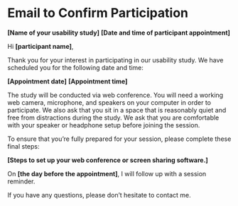 # Email to Confirm Participation

__[Name of your usability study]__
__[Date and time of participant appointment]__

Hi __[participant name]__,

Thank you for your interest in participating in our usability study.  We have scheduled you for the following date and
time:

__[Appointment date]__
__[Appointment time]__

The study will be conducted via web conference.  You will need a working web camera, microphone, and speakers on your
computer in order to participate.  We also ask that you sit in a space that is reasonably quiet and free from
distractions during the study.  We ask that you are comfortable with your speaker or headphone setup before joining the
session.

To ensure that you’re fully prepared for your session, please complete these final steps:

__[Steps to set up your web conference or screen sharing software.]__

On __[the day before the appointment]__, I will follow up with a session reminder.

If you have any questions, please don’t hesitate to contact me.
